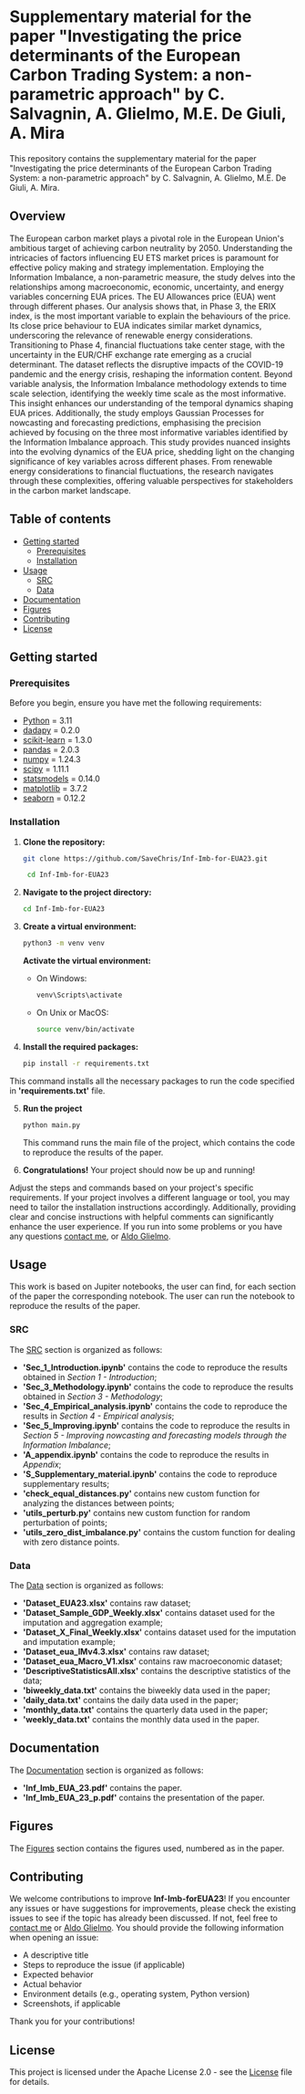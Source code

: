 # Supplementary material for the paper "Investigating the price determinants of the European Carbon Trading System: a non-parametric approach" by C. Salvagnin, A. Glielmo, M.E. De Giuli, A. Mira
This repository contains the supplementary material for the paper "Investigating the price determinants of the European Carbon Trading System: a non-parametric approach" by C. Salvagnin, A. Glielmo, M.E. De Giuli, A. Mira.

## Overview
The European carbon market plays a pivotal role in the European Union's ambitious target of achieving carbon neutrality by 2050. Understanding the intricacies of factors influencing EU ETS market prices is paramount for effective policy making and strategy implementation. Employing the Information Imbalance, a non-parametric measure, the study delves into the relationships among macroeconomic, economic, uncertainty, and energy variables concerning EUA prices.
The EU Allowances price (EUA) went through different phases. Our analysis shows that, in Phase 3, the ERIX index, is the most important variable to explain the behaviours of the price. Its close price behaviour to EUA indicates similar market dynamics, underscoring the relevance of renewable energy considerations. Transitioning to Phase 4, financial fluctuations take center stage, with the uncertainty in the EUR/CHF exchange rate emerging as a crucial determinant. The dataset reflects the disruptive impacts of the COVID-19 pandemic and the energy crisis, reshaping the information content.
Beyond variable analysis, the Information Imbalance methodology extends to time scale selection, identifying the weekly time scale as the most informative. This insight enhances our understanding of the temporal dynamics shaping EUA prices. Additionally, the study employs Gaussian Processes for nowcasting and forecasting predictions, emphasising the precision achieved by focusing on the three most informative variables identified by the Information Imbalance approach.
This study provides nuanced insights into the evolving dynamics of the EUA price, shedding light on the changing significance of key variables across different phases. From renewable energy considerations to financial fluctuations, the research navigates through these complexities, offering valuable perspectives for stakeholders in the carbon market landscape.

## Table of contents
- [Getting started](#getting-started)
  - [Prerequisites](#prerequisites)
  - [Installation](#installation)
- [Usage](#usage)
  - [SRC](#SRC)
  - [Data](#data)
- [Documentation](#documentation)
- [Figures](#figures)
- [Contributing](#contributing)
- [License](#license)

## Getting started

### Prerequisites
Before you begin, ensure you have met the following requirements:
- [Python](https://www.python.org/) = 3.11
- [dadapy](https://dadapy.readthedocs.io/en/latest/#) = 0.2.0
- [scikit-learn](https://scikit-learn.org/stable/) = 1.3.0
- [pandas](https://pandas.pydata.org/) = 2.0.3
- [numpy](https://numpy.org/) = 1.24.3
- [scipy](https://www.scipy.org/) = 1.11.1
- [statsmodels](https://www.statsmodels.org/stable/index.html) = 0.14.0
- [matplotlib](https://matplotlib.org/) = 3.7.2
- [seaborn](https://seaborn.pydata.org/) = 0.12.2

### Installation
1. **Clone the repository:**

   ```bash
   git clone https://github.com/SaveChris/Inf-Imb-for-EUA23.git

    cd Inf-Imb-for-EUA23
    ```
2. **Navigate to the project directory:**

   ```bash
   cd Inf-Imb-for-EUA23
   ```

3. **Create a virtual environment:**

   ```bash
   python3 -m venv venv
   ```
   **Activate the virtual environment:**
    - On Windows:
        ```bash
        venv\Scripts\activate
        ```
    - On Unix or MacOS:
        ```bash
        source venv/bin/activate
        ```

4. **Install the required packages:**

   ```bash
   pip install -r requirements.txt
   ```
This command installs all the necessary packages to run the code specified in **'requirements.txt'** file.

5. **Run the project**

   ```bash
   python main.py
   ```
   This command runs the main file of the project, which contains the code to reproduce the results of the paper.

6. **Congratulations!**
Your project should now be up and running!

Adjust the steps and commands based on your project's specific requirements. If your project involves a different language or tool, you may need to tailor the installation instructions accordingly. Additionally, providing clear and concise instructions with helpful comments can significantly enhance the user experience. If you run into some problems or you have any questions [contact me](mailto:c.salvagnin@unibs.it), or [Aldo Glielmo](mailto:aldo.glielmo@gmail.com).

## Usage
This work is based on Jupiter notebooks, the user can find, for each section of the paper the corresponding notebook. The user can run the notebook to reproduce the results of the paper.

### SRC
The [SRC](#SRC) section is organized as follows:
- **'Sec_1_Introduction.ipynb'** contains the code to reproduce the results obtained in *Section 1 - Introduction*;
- **'Sec_3_Methodology.ipynb'** contains the code to reproduce the results obtained in *Section 3 - Methodology*;
- **'Sec_4_Empirical_analysis.ipynb'** contains the code to reproduce the results in *Section 4 - Empirical analysis*;
- **'Sec_5_Improving.ipynb'** contains the code to reproduce the results in *Section 5 - Improving nowcasting and forecasting models through the Information Imbalance*;
- **'A_appendix.ipynb'** contains the code to reproduce the results in *Appendix*;
- **'S_Supplementary_material.ipynb'** contains the code to reproduce supplementary results;
- **'check_equal_distances.py'** contains new custom function for analyzing the distances between points;
- **'utils_perturb.py'** contains new custom function for random perturbation of points;
- **'utils_zero_dist_imbalance.py'** contains the custom function for dealing with zero distance points. 

### Data
The [Data](#data) section is organized as follows:
- **'Dataset_EUA23.xlsx'** contains raw dataset;
- **'Dataset_Sample_GDP_Weekly.xlsx'** contains dataset used for the imputation and aggregation example;
- **'Dataset_X_Final_Weekly.xlsx'** contains dataset used for the imputation and imputation example;
- **'Dataset_eua_IMv4.3.xlsx'** contains raw dataset;
- **'Dataset_eua_Macro_V1.xlsx'** contains raw macroeconomic dataset;
- **'DescriptiveStatisticsAll.xlsx'** contains the descriptive statistics of the data;
- **'biweekly_data.txt'** contains the biweekly data used in the paper;
- **'daily_data.txt'** contains the daily data used in the paper;
- **'monthly_data.txt'** contains the quarterly data used in the paper;
- **'weekly_data.txt'** contains the monthly data used in the paper.

## Documentation
The [Documentation](#documentation) section is organized as follows:
- **'Inf_Imb_EUA_23.pdf'** contains the paper.
- **'Inf_Imb_EUA_23_p.pdf'** contains the presentation of the paper.

## Figures
The [Figures](https://github.com/SaveChris/Inf-Imb-for-EUA23/issues/2) section contains the figures used, numbered as in the paper.

## Contributing
We welcome contributions to improve **Inf-Imb-forEUA23**!
If you encounter any issues or have suggestions for improvements, please check the existing issues to see if the topic has already been discussed. If not, feel free to [contact me](mailto:c.salvagnin@unibs.it) or [Aldo Glielmo](mailto:aldo.glielmo@gmail.com).
You should provide the following information when opening an issue:

- A descriptive title
- Steps to reproduce the issue (if applicable)
- Expected behavior
- Actual behavior
- Environment details (e.g., operating system, Python version)
- Screenshots, if applicable

Thank you for your contributions!

## License
This project is licensed under the Apache License 2.0 - see the [License](LICENSE.txt) file for details.